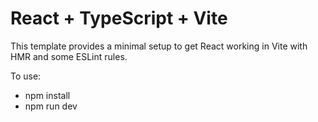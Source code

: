 # React + TypeScript + Vite

This template provides a minimal setup to get React working in Vite with HMR and some ESLint rules.

To use:

- npm install
- npm run dev
